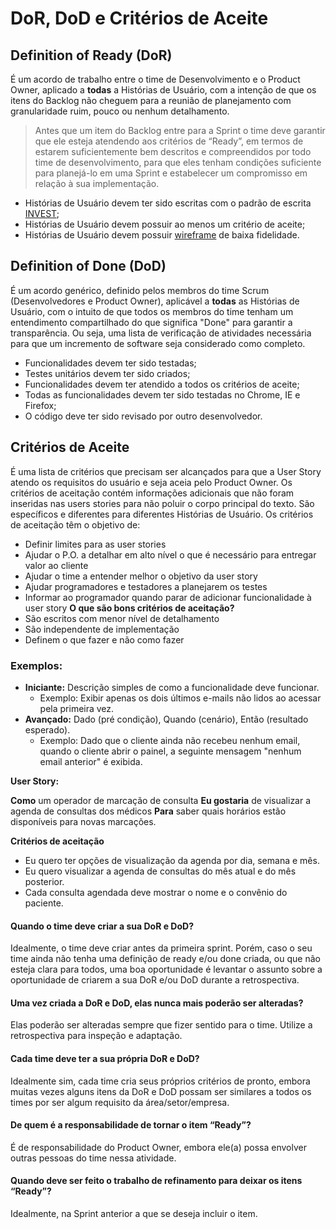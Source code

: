 # DoR, DoD e Critérios de Aceite
## Definition of Ready (DoR)
É um acordo de trabalho entre o time de Desenvolvimento e o Product Owner, aplicado a **todas** a Histórias de Usuário, com a intenção de que os itens do Backlog não cheguem para a reunião de planejamento com granularidade ruim, pouco ou nenhum detalhamento.
> Antes que um item do Backlog entre para a Sprint o time deve garantir que ele esteja atendendo aos critérios de “Ready”, em termos de estarem suficientemente bem descritos e compreendidos por todo time de desenvolvimento, para que eles tenham condições suficiente para planejá-lo em uma Sprint e estabelecer um compromisso em relação à sua implementação.
- Histórias de Usuário devem ter sido escritas com o padrão de escrita [INVEST](https://github.com/ItzOliver/Programa_de_Bolsas_AWS_for_Software_Quality_Test_Automation/blob/pb_sprint3/Sprint3/Dia%203/Dia_3_User_Stories.md#técnica-invest);
- Histórias de Usuário devem possuir ao menos um critério de aceite;
- Histórias de Usuário devem possuir [wireframe](https://github.com/ItzOliver/Programa_de_Bolsas_AWS_for_Software_Quality_Test_Automation/blob/pb_sprint3/Sprint3/Dia%203/Dia_3_User_Stories.md#criação-das-interfaces-com-o-usuário) de baixa fidelidade.
## Definition of Done (DoD)
É um acordo genérico, definido pelos membros do time Scrum (Desenvolvedores e Product Owner), aplicável a **todas** as Histórias de Usuário, com o intuito de que todos os membros do time tenham um entendimento compartilhado do que significa "Done" para garantir a transparência. Ou seja, uma lista de verificação de atividades necessária para que um incremento de software seja considerado como completo.
- Funcionalidades devem ter sido testadas;
- Testes unitários devem ter sido criados;
- Funcionalidades devem ter atendido a todos os critérios de aceite;
- Todas as funcionalidades devem ter sido testadas no Chrome, IE e Firefox;
- O código deve ter sido revisado por outro desenvolvedor.
## Critérios de Aceite
É uma lista de critérios que precisam ser alcançados para que a User Story atendo os requisitos do usuário e seja aceia pelo Product Owner. Os critérios de aceitação contém informações adicionais que não foram inseridas nas users stories para não poluir o corpo principal do texto.
São específicos e diferentes para diferentes Histórias de Usuário.
Os critérios de aceitação têm o objetivo de:
- Definir limites para as user stories
- Ajudar o P.O. a detalhar em alto nível o que é necessário para entregar valor ao cliente
- Ajudar o time a entender melhor o objetivo da user story
- Ajudar programadores e testadores a planejarem os testes
- Informar ao programador quando parar de adicionar funcionalidade à user story
**O que são bons critérios de aceitação?**
- São escritos com menor nível de detalhamento
- São independente de implementação
- Definem o que fazer e não como fazer
### Exemplos:
- **Iniciante:** Descrição simples de como a funcionalidade deve funcionar.
    - Exemplo: Exibir apenas os dois últimos e-mails não lidos ao acessar pela primeira vez.
- **Avançado:** Dado (pré condição), Quando (cenário), Então (resultado esperado).
    - Exemplo: Dado que o cliente ainda não recebeu nenhum email, quando o cliente abrir o painel, a seguinte mensagem "nenhum email anterior" é exibida.

**User Story:**

**Como** um operador de marcação de consulta
**Eu gostaria** de visualizar a agenda de consultas dos médicos
**Para** saber quais horários estão disponíveis para novas marcações.

**Critérios de aceitação**
- Eu quero ter opções de visualização da agenda por dia, semana e mês.
- Eu quero visualizar a agenda de consultas do mês atual e do mês posterior.
- Cada consulta agendada deve mostrar o nome e o convênio do paciente.

#### Quando o time deve criar a sua DoR e DoD?
Idealmente, o time deve criar antes da primeira sprint. Porém, caso o seu time ainda não tenha uma definição de ready e/ou done criada, ou que não esteja clara para todos, uma boa oportunidade é levantar o assunto sobre a oportunidade de criarem a sua DoR e/ou DoD durante a retrospectiva.
#### Uma vez criada a DoR e DoD, elas nunca mais poderão ser alteradas?
Elas poderão ser alteradas sempre que fizer sentido para o time. Utilize a retrospectiva para inspeção e adaptação.
#### Cada time deve ter a sua própria DoR e DoD?
Idealmente sim, cada time cria seus próprios critérios de pronto, embora muitas vezes alguns itens da DoR e DoD possam ser similares a todos os times por ser algum requisito da área/setor/empresa.
#### De quem é a responsabilidade de tornar o item “Ready”?
É de responsabilidade do Product Owner, embora ele(a) possa envolver outras pessoas do time nessa atividade.
#### Quando deve ser feito o trabalho de refinamento para deixar os itens “Ready”?
Idealmente, na Sprint anterior a que se deseja incluir o item.